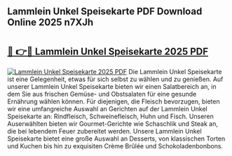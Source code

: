 ## Lammlein Unkel Speisekarte PDF Download Online 2025 n7XJh

# <h2><a href="http://gccdrq2.nevu.top/?p=Lammlein+Unkel+Speisekarte">🔗 👉🔴 Lammlein Unkel Speisekarte 2025 PDF</a></h2>

[![Lammlein Unkel Speisekarte 2025 PDF](https://i.imgur.com/dBaPXMq.png)](http://gccdrq2.nevu.top/?p=Lammlein+Unkel+Speisekarte)
Die Lammlein Unkel Speisekarte ist eine Gelegenheit, etwas für sich selbst zu wählen und zu genießen. Auf unserer Lammlein Unkel Speisekarte bieten wir einen Salatbereich an, in dem Sie aus frischen Gemüse- und Obstsalaten für eine gesunde Ernährung wählen können. Für diejenigen, die Fleisch bevorzugen, bieten wir eine umfangreiche Auswahl an Gerichten auf der Lammlein Unkel Speisekarte an: Rindfleisch, Schweinefleisch, Huhn und Fisch. Unseren Auserwählten bieten wir Gourmet-Gerichte wie Schaschlik und Steak an, die bei lebendem Feuer zubereitet werden. Unsere Lammlein Unkel Speisekarte bietet eine große Auswahl an Desserts, von klassischen Torten und Kuchen bis hin zu exquisiten Crème Brûlée und Schokoladenbonbons.
